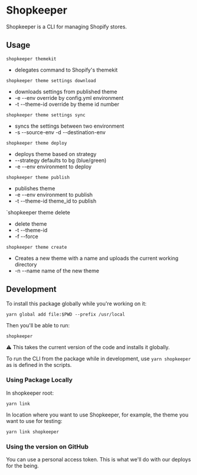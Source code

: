 # Shopkeeper

Shopkeeper is a CLI for managing Shopify stores.

## Usage
`shopkeeper themekit`
  * delegates command to Shopify's themekit

`shopkeeper theme settings download`
  * downloads settings from published theme
  * -e --env override by config.yml environment
  * -t --theme-id override by theme id number

`shopkeeper theme settings sync`
  * syncs the settings between two environment
  * -s --source-env -d --destination-env

`shopkeeper theme deploy`
  * deploys theme based on strategy
  * --strategy defaults to bg (blue/green)
  * -e --env environment to deploy

`shopkeeper theme publish`
  * publishes theme
  *  -e --env environment to publish
  *  -t --theme-id theme_id to publish

`shopkeeper theme delete
  * delete theme
  * -t --theme-id
  * -f --force

`shopkeeper theme create`
  * Creates a new theme with a name and uploads the current working directory
  * -n --name name of the new theme

## Development

To install this package globally while you're working on it:

```
yarn global add file:$PWD --prefix /usr/local
```

Then you'll be able to run:

```
shopkeeper
```

⚠️ This takes the current version of the code and installs it globally.

To run the CLI from the package while in development, use `yarn shopkeeper ` as is defined
in the scripts.

### Using Package Locally

In shopkeeper root:
```
yarn link
```

In location where you want to use Shopkeeper, for example, the theme you want to use for testing:
```
yarn link shopkeeper
```

### Using the version on GitHub
You can use a personal access token. This is what we'll do with our deploys for the being.
